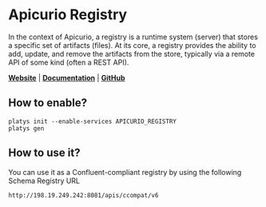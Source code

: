 # Apicurio Registry 

In the context of Apicurio, a registry is a runtime system (server) that stores a specific set of artifacts (files). At its core, a registry provides the ability to add, update, and remove the artifacts from the store, typically via a remote API of some kind (often a REST API). 

**[Website](https://www.apicur.io/registry/)** | **[Documentation](https://www.apicur.io/registry/docs/apicurio-registry/2.0.1.Final/index.html)** | **[GitHub](https://github.com/Apicurio/apicurio-registry)**

## How to enable?

```
platys init --enable-services APICURIO_REGISTRY
platys gen
```

## How to use it?

You can use it as a Confluent-compliant registry by using the following Schema Registry URL

```
http://198.19.249.242:8081/apis/ccompat/v6
```
